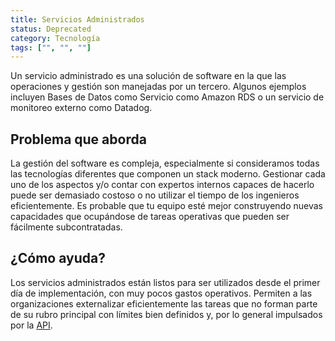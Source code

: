 ```yaml
---
title: Servicios Administrados
status: Deprecated
category: Tecnología
tags: ["", "", ""]
---
```


Un servicio administrado es una solución de software en la que las operaciones y gestión son manejadas por un tercero.
Algunos ejemplos incluyen Bases de Datos como Servicio como Amazon RDS o un servicio de monitoreo externo como Datadog.

## Problema que aborda

La gestión del software es compleja, especialmente si consideramos todas las tecnologías diferentes que componen un stack moderno.
Gestionar cada uno de los aspectos y/o contar con expertos internos capaces de hacerlo puede ser demasiado costoso o no utilizar el tiempo de los ingenieros eficientemente.
Es probable que tu equipo esté mejor construyendo nuevas capacidades que ocupándose de tareas operativas que pueden ser fácilmente subcontratadas.

## ¿Cómo ayuda?

Los servicios administrados están listos para ser utilizados desde el primer día de implementación, con muy pocos gastos operativos.
Permiten a las organizaciones externalizar eficientemente las tareas que no forman parte de su rubro principal
con límites bien definidos y, por lo general impulsados por la [API](/es/application-programming-interface/).
